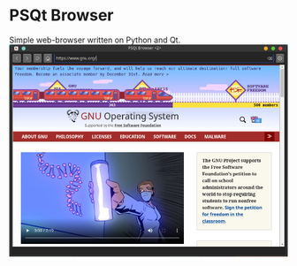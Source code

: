 # PSQt Browser
Simple web-browser written on Python and Qt.
![alt text](https://github.com/Oknolaz/PSQt-browser/blob/main/browser.png?raw=true)
